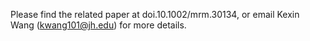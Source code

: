 Please find the related paper at doi.10.1002/mrm.30134, or email Kexin Wang (kwang101@jh.edu) for more details.
